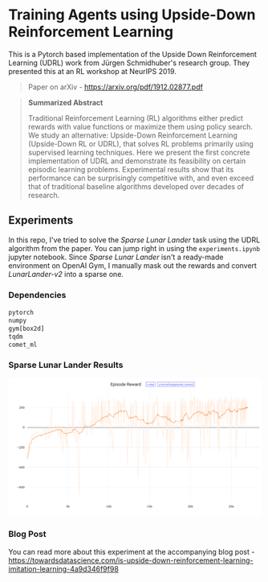 # Training Agents using Upside-Down Reinforcement Learning
This is a Pytorch based implementation of the Upside Down Reinforcement Learning (UDRL) work from Jürgen Schmidhuber's research group. They presented this at an RL workshop at NeurIPS 2019.

> Paper on arXiv - https://arxiv.org/pdf/1912.02877.pdf

> **Summarized Abstract**
>
> Traditional Reinforcement Learning (RL) algorithms either predict rewards with value functions or maximize them using policy search. We study an alternative: Upside-Down Reinforcement Learning (Upside-Down RL or UDRL), that solves RL problems primarily using supervised learning techniques. Here we present the first concrete implementation of UDRL and demonstrate its feasibility on certain episodic learning problems. Experimental results show that its performance can be surprisingly competitive with, and even exceed that of traditional baseline algorithms developed over decades of research.

## Experiments
In this repo, I've tried to solve the *Sparse Lunar Lander* task using the UDRL algorithm from the paper. You can jump right in using the `experiments.ipynb` jupyter notebook. Since *Sparse Lunar Lander* isn't a ready-made environment on OpenAI Gym, I manually mask out the rewards and convert *LunarLander-v2* into a sparse one.

### Dependencies
```
pytorch
numpy
gym[box2d]
tqdm
comet_ml
```

### Sparse Lunar Lander Results
![Sparse Lunar Lander](./plots/sparse_lunar_lander.png)

### Blog Post
You can read more about this experiment at the accompanying blog post - https://towardsdatascience.com/is-upside-down-reinforcement-learning-imitation-learning-4a9d346f9f98
